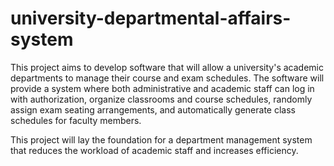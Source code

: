 # university-departmental-affairs-system

This project aims to develop software that will allow a university's academic departments to manage their course and exam schedules. The software will provide a system where both administrative and academic staff can log in with authorization, organize classrooms and course schedules, randomly assign exam seating arrangements, and automatically generate class schedules for faculty members.

This project will lay the foundation for a department management system that reduces the workload of academic staff and increases efficiency.
